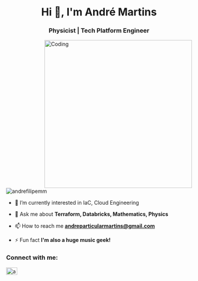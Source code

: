 <h1 align="center">Hi 👋, I'm André Martins</h1>
<h3 align="center">Physicist | Tech Platform Engineer</h3>
<img align="right" alt="Coding" width="400" src="https://user-images.githubusercontent.com/55389276/140866485-8fb1c876-9a8f-4d6a-98dc-08c4981eaf70.gif">

<p align="left"> <img src="https://komarev.com/ghpvc/?username=andrefilipemm&label=Profile%20views&color=0e75b6&style=flat" alt="andrefilipemm" /> </p>

- 🌱 I’m currently interested in IaC, Cloud Engineering

- 💬 Ask me about **Terraform, Databricks, Mathematics, Physics**

- 📫 How to reach me **andreparticularmartins@gmail.com**

- ⚡ Fun fact **I'm also a huge music geek!**

<h3 align="left">Connect with me:</h3>
<p align="left">
<a href="https://linkedin.com/in/andrefmm" target="blank"><img align="center" src="https://raw.githubusercontent.com/rahuldkjain/github-profile-readme-generator/master/src/images/icons/Social/linked-in-alt.svg" alt="andrefmm" height="20" width="30" /></a>
</p>

